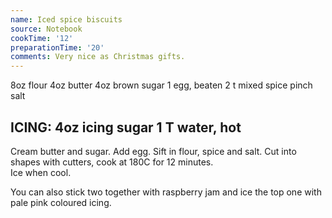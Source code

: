 ```yaml
---
name: Iced spice biscuits
source: Notebook
cookTime: '12'
preparationTime: '20'
comments: Very nice as Christmas gifts.
---
```

8oz flour
4oz butter
4oz brown sugar
1 egg, beaten
2 t mixed spice
pinch salt

ICING:
4oz icing sugar
1 T water, hot
---
Cream butter and sugar.  Add egg.  Sift in flour, spice and salt.  Cut into shapes with cutters, cook at 180C for 12 minutes.  
Ice when cool.

You can also stick two together with raspberry jam and ice the top one with pale pink coloured icing.


